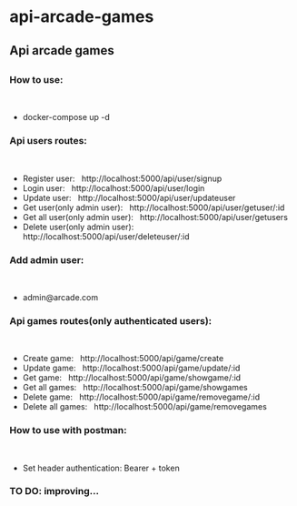 # api-arcade-games
<h2>Api arcade games<h2>
<h3>How to use:</h3><br>
<ul>
  <li>docker-compose up -d</li>
</ul>
<h3>Api users routes:</h3><br>
<ul>
  <li>Register user: &nbsp; http://localhost:5000/api/user/signup</li>
  <li>Login user: &nbsp; http://localhost:5000/api/user/login</li>
  <li>Update user: &nbsp; http://localhost:5000/api/user/updateuser</li>
  <li>Get user(only admin user): &nbsp; http://localhost:5000/api/user/getuser/:id</li>
  <li>Get all user(only admin user): &nbsp; http://localhost:5000/api/user/getusers</li>
  <li>Delete user(only admin user): &nbsp; http://localhost:5000/api/user/deleteuser/:id</li>
</ul>
<h3>Add admin user:</h3><br>
<ul>
  <li>admin@arcade.com</li>
</ul>
<h3>Api games routes(only authenticated users):</h3><br>
<ul>
  <li>Create game: &nbsp; http://localhost:5000/api/game/create</li>
  <li>Update game: &nbsp; http://localhost:5000/api/game/update/:id</li>
  <li>Get game: &nbsp; http://localhost:5000/api/game/showgame/:id</li>
  <li>Get all games: &nbsp; http://localhost:5000/api/game/showgames</li>
  <li>Delete game: &nbsp; http://localhost:5000/api/game/removegame/:id</li>
  <li>Delete all games: &nbsp; http://localhost:5000/api/game/removegames</li>
</ul>
<h3>How to use with postman:</h3><br>
<ul>
  <li>Set header authentication: Bearer + token</li>
</ul>
<h3>TO DO: improving...</h3><br>
